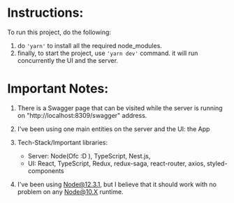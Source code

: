 # Instructions:

To run this project, do the following:

1. do ```'yarn'``` to install all the required node_modules.
2. finally, to start the project, use ```'yarn dev'``` command. it will run concurrently the UI and the server.

# Important Notes:
1. There is a Swagger page that can be visited while the server is  running on "http://localhost:8309/swagger" address.
5. I've been using one main entities on the server and the UI: the App 
6. Tech-Stack/Important libraries: 
    * Server: Node(Ofc :D ), TypeScript, Nest.js,
    * UI: React, TypeScript, Redux, redux-saga, react-router, axios, styled-components

7. I've been using Node@12.3.1, but I believe that it should work with no problem on any Node@10.X runtime.